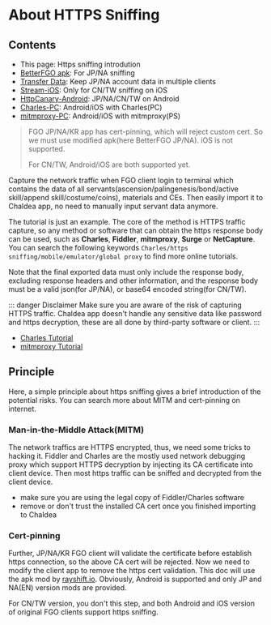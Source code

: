 # About HTTPS Sniffing

## Contents
- This page: Https sniffing introdution 
- [BetterFGO apk](./bfgo.md): For JP/NA sniffing
- [Transfer Data](./transfer_data.md): Keep JP/NA account data in multiple clients
- [Stream-iOS](./stream.md): Only for CN/TW sniffing on iOS
- [HttpCanary-Android](./httpcanary.md): JP/NA/CN/TW on Android 
- [Charles-PC](./charles.md): Android/iOS with Charles(PC)
- [mitmproxy-PC](./mitmproxy.md): Android/iOS with mitmproxy(PS)


> FGO JP/NA/KR app has cert-pinning, which will reject custom cert. 
> So we must use modified apk(here BetterFGO JP/NA). iOS is not supported.
>
> For CN/TW, Android/iOS are both supported yet.

Capture the network traffic when FGO client login to terminal which contains the data of all servants(ascension/palingenesis/bond/active skill/append skill/costume/coins), materials and CEs. Then easily import it to Chaldea app, no need to manually input servant data anymore.

The tutorial is just an example. The core of the method is HTTPS traffic capture, so any method or software that can obtain the https response body can be used, such as **Charles**, **Fiddler**, **mitmproxy**, **Surge** or **NetCapture**. You can search the following keywords `Charles/https sniffing/mobile/emulator/global proxy` to find more online tutorials.

Note that the final exported data must only include the response body, excluding response headers and other information, and the response body must be a valid json(for JP/NA), or base64 encoded string(for CN/TW). 

::: danger Disclaimer
Make sure you are aware of the risk of capturing HTTPS traffic. Chaldea app doesn't handle any sensitive data like password and https decryption, these are all done by third-party software or client.
:::

- [Charles Tutorial](./charles.md)
- [mitmproxy Tutorial](./mitmproxy.md)

## Principle

Here, a simple principle about https sniffing gives a brief introduction of the potential risks. You can search more about MITM and cert-pinning on internet.

### Man-in-the-Middle Attack(MITM)
The network traffics are HTTPS encrypted, thus, we need some tricks to hacking it. Fiddler and Charles are the mostly used network debugging proxy which support HTTPS decryption by injecting its CA certificate into client device. Then most https traffic can be sniffed and decrypted from the client device.
- make sure you are using the legal copy of Fiddler/Charles software
- remove or don't trust the installed CA cert once you finished importing to Chaldea

### Cert-pinning
Further, JP/NA/KR FGO client will validate the certificate before establish https connection, so the above CA cert will be rejected. Now we need to modify the client app to remove the https cert validation. This doc will use the apk mod by [rayshift.io](https://rayshift.io). Obviously, Android is supported and only JP and NA(EN) version mods are provided.

For CN/TW version, you don't this step, and both Android and iOS version of original FGO clients support https sniffing.
